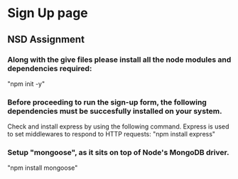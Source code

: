 # Sign Up page
## NSD Assignment
### Along with the give files please install all the node modules and dependencies required:
"npm init -y"

### Before proceeding to run the sign-up form, the following dependencies must be succesfully installed on your system.
Check and install express by using the following command.
Express is used to set middlewares to respond to HTTP requests:
"npm install express"

### Setup "mongoose", as it sits on top of Node's MongoDB driver.
"npm install mongoose"

